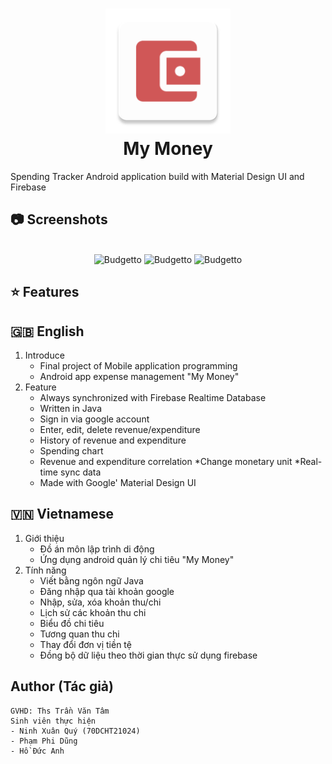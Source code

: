 <h1 align="center">
  <img src="https://raw.githubusercontent.com/QueenieeQ/My_Money_app/master/app/src/main/res/mipmap-xxxhdpi/wallet_icon_colored_v2.png" alt="MyMoney" width="200">
  <br>My Money<br>
</h1>

Spending Tracker Android application build with Material Design UI and Firebase

## :camera: Screenshots

<p align="center">
  <br>
  <img src="https://raw.githubusercontent.com/jakubdybczak/Budgetto/master/readme_assets/screenshot1.jpg" alt="Budgetto" width="25%">
  <img src="https://raw.githubusercontent.com/jakubdybczak/Budgetto/master/readme_assets/animation1.gif" alt="Budgetto" width="25%">
  <img src="https://raw.githubusercontent.com/jakubdybczak/Budgetto/master/readme_assets/screenshot2.jpg" alt="Budgetto" width="25%">
</p>

## :star: Features
## :uk: English

1. Introduce
    - Final project of Mobile application programming
    - Android app expense management "My Money"
2. Feature
   * Always synchronized with Firebase Realtime Database
   * Written in Java
   * Sign in via google account
   * Enter, edit, delete revenue/expenditure
   * History of revenue and expenditure
   * Spending chart
   * Revenue and expenditure correlation
   *Change monetary unit
   *Real-time sync data
   * Made with Google' Material Design UI

## :vietnam: Vietnamese
1. Giới thiệu
    - Đồ án môn lập trình di động 
    - Ứng dụng android quản lý chi tiêu "My Money"
2. Tính năng
    * Viết bằng ngôn ngữ Java
    * Đăng nhập qua tài khoản google
    * Nhập, sửa, xóa khoản thu/chi
    * Lịch sử các khoản thu chi
    * Biểu đồ chi tiêu
    * Tương quan thu chi
    * Thay đổi đơn vị tiền tệ
    * Đồng bộ dữ liệu theo thời gian thực sử dụng firebase


## Author (Tác giả)
    GVHD: Ths Trần Văn Tâm
    Sinh viên thực hiện
    - Ninh Xuân Quý (70DCHT21024)
    - Phạm Phi Dũng 
    - Hồ Đức Anh
